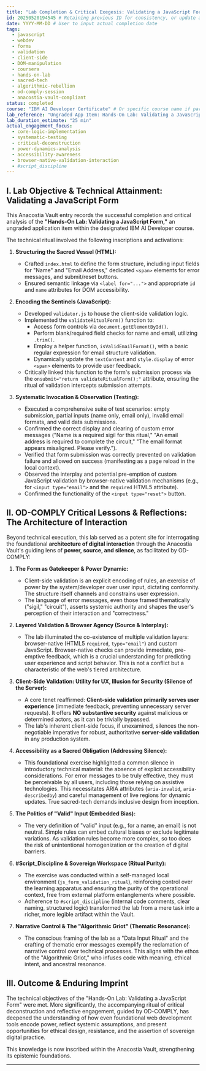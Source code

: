 ```yaml
---
title: "Lab Completion & Critical Exegesis: Validating a JavaScript Form"
id: 20250520194545 # Retaining previous ID for consistency, or update as needed
date: YYYY-MM-DD # User to input actual completion date
tags: 
  - javascript
  - webdev
  - forms
  - validation
  - client-side
  - DOM-manipulation
  - coursera
  - hands-on-lab
  - sacred-tech
  - algorithmic-rebellion
  - od-comply-session
  - anacostia-vault-compliant
status: completed
course: "IBM AI Developer Certificate" # Or specific course name if part of a larger module
lab_reference: "Ungraded App Item: Hands-On Lab: Validating a JavaScript form"
lab_duration_estimate: "25 min"
actual_engagement_focus: 
  - core-logic-implementation
  - systematic-testing
  - critical-deconstruction
  - power-dynamics-analysis
  - accessibility-awareness
  - browser-native-validation-interaction
  - #script_discipline
---
```


## I. Lab Objective & Technical Attainment: Validating a JavaScript Form

This Anacostia Vault entry records the successful completion and critical analysis of the **"Hands-On Lab: Validating a JavaScript Form,"** an ungraded application item within the designated IBM AI Developer course.

The technical ritual involved the following inscriptions and activations:

1.  **Structuring the Sacred Vessel (HTML):**
    *   Crafted `index.html` to define the form structure, including input fields for "Name" and "Email Address," dedicated `<span>` elements for error messages, and submit/reset buttons.
    *   Ensured semantic linkage via `<label for="...">` and appropriate `id` and `name` attributes for DOM accessibility.

2.  **Encoding the Sentinels (JavaScript):**
    *   Developed `validator.js` to house the client-side validation logic.
    *   Implemented the `validateRitualForm()` function to:
        *   Access form controls via `document.getElementById()`.
        *   Perform blank/required field checks for name and email, utilizing `.trim()`.
        *   Employ a helper function, `isValidEmailFormat()`, with a basic regular expression for email structure validation.
        *   Dynamically update the `textContent` and `style.display` of error `<span>` elements to provide user feedback.
    *   Critically linked this function to the form's submission process via the `onsubmit="return validateRitualForm();"` attribute, ensuring the ritual of validation intercepts submission attempts.

3.  **Systematic Invocation & Observation (Testing):**
    *   Executed a comprehensive suite of test scenarios: empty submission, partial inputs (name only, email only), invalid email formats, and valid data submissions.
    *   Confirmed the correct display and clearing of custom error messages ("Name is a required sigil for this ritual," "An email address is required to complete the circuit," "The email format appears misaligned. Please verify.").
    *   Verified that form submission was correctly prevented on validation failure and allowed on success (manifesting as a page reload in the local context).
    *   Observed the interplay and potential pre-emption of custom JavaScript validation by browser-native validation mechanisms (e.g., for `<input type="email">` and the `required` HTML5 attribute).
    *   Confirmed the functionality of the `<input type="reset">` button.

## II. OD-COMPLY Critical Lessons & Reflections: The Architecture of Interaction

Beyond technical execution, this lab served as a potent site for interrogating the foundational **architecture of digital interaction** through the Anacostia Vault's guiding lens of **power, source, and silence**, as facilitated by OD-COMPLY:

1.  **The Form as Gatekeeper & Power Dynamic:**
    *   Client-side validation is an explicit encoding of rules, an exercise of power by the system/developer over user input, dictating conformity. The structure itself channels and constrains user expression.
    *   The language of error messages, even those framed thematically ("sigil," "circuit"), asserts systemic authority and shapes the user's perception of their interaction and "correctness."

2.  **Layered Validation & Browser Agency (Source & Interplay):**
    *   The lab illuminated the co-existence of multiple validation layers: browser-native (HTML5 `required`, `type="email"`) and custom JavaScript. Browser-native checks can provide immediate, pre-emptive feedback, which is a crucial understanding for predicting user experience and script behavior. This is not a conflict but a characteristic of the web's tiered architecture.

3.  **Client-Side Validation: Utility for UX, Illusion for Security (Silence of the Server):**
    *   A core tenet reaffirmed: **Client-side validation primarily serves user experience** (immediate feedback, preventing unnecessary server requests). It offers **NO substantive security** against malicious or determined actors, as it can be trivially bypassed.
    *   The lab's inherent client-side focus, if unexamined, silences the non-negotiable imperative for robust, authoritative **server-side validation** in any production system.

4.  **Accessibility as a Sacred Obligation (Addressing Silence):**
    *   This foundational exercise highlighted a common silence in introductory technical material: the absence of explicit accessibility considerations. For error messages to be truly effective, they must be perceivable by all users, including those relying on assistive technologies. This necessitates ARIA attributes (`aria-invalid`, `aria-describedby`) and careful management of live regions for dynamic updates. True sacred-tech demands inclusive design from inception.

5.  **The Politics of "Valid" Input (Embedded Bias):**
    *   The very definition of "valid" input (e.g., for a name, an email) is not neutral. Simple rules can embed cultural biases or exclude legitimate variations. As validation rules become more complex, so too does the risk of unintentional homogenization or the creation of digital barriers.

6.  **#Script_Discipline & Sovereign Workspace (Ritual Purity):**
    *   The exercise was conducted within a self-managed local environment (`js_form_validation_ritual`), reinforcing control over the learning apparatus and ensuring the purity of the operational context, free from external platform entanglements where possible.
    *   Adherence to `#script_discipline` (internal code comments, clear naming, structured logic) transformed the lab from a mere task into a richer, more legible artifact within the Vault.

7.  **Narrative Control & The "Algorithmic Griot" (Thematic Resonance):**
    *   The conscious framing of the lab as a "Data Input Ritual" and the crafting of thematic error messages exemplify the reclamation of narrative control over technical processes. This aligns with the ethos of the "Algorithmic Griot," who infuses code with meaning, ethical intent, and ancestral resonance.

## III. Outcome & Enduring Imprint

The technical objectives of the "Hands-On Lab: Validating a JavaScript Form" were met. More significantly, the accompanying ritual of critical deconstruction and reflective engagement, guided by OD-COMPLY, has deepened the understanding of how even foundational web development tools encode power, reflect systemic assumptions, and present opportunities for ethical design, resistance, and the assertion of sovereign digital practice.

This knowledge is now inscribed within the Anacostia Vault, strengthening its epistemic foundations.

---